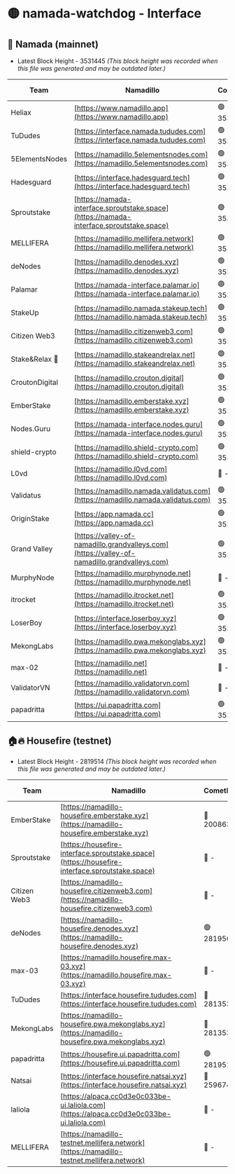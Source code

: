 # 🟡 namada-watchdog - Interface

## 🚀 Namada (mainnet)
- Latest Block Height - 3531445 *(This block height was recorded when this file was generated and may be outdated later.)*

| Team | Namadillo | CometBFT | Indexer | MASP Indexer |
|-|-|-|-|-|
| Heliax | [https://www.namadillo.app](https://www.namadillo.app) | 🟢 3531428 | 🟢 3531427 | 🟢 3531428 |
| TuDudes | [https://interface.namada.tududes.com](https://interface.namada.tududes.com) | 🟢 3531428 | 🟢 3531428 | 🟢 3531428 |
| 5ElementsNodes | [https://namadillo.5elementsnodes.com](https://namadillo.5elementsnodes.com) | 🟢 3531428 | 🟢 3531428 | 🟢 3531428 |
| Hadesguard | [https://interface.hadesguard.tech](https://interface.hadesguard.tech) | 🟢 3531428 | 🟢 3531428 | 🟢 3531428 |
| Sproutstake | [https://namada-interface.sproutstake.space](https://namada-interface.sproutstake.space) | 🟢 3531429 | 🟢 3531429 | 🟢 3531429 |
| MELLIFERA | [https://namadillo.mellifera.network](https://namadillo.mellifera.network) | 🟢 3531430 | 🟢 3531430 | 🟢 3531430 |
| deNodes | [https://namadillo.denodes.xyz](https://namadillo.denodes.xyz) | 🟢 3531430 | 🟢 3531430 | 🟢 3531430 |
| Palamar | [https://namada-interface.palamar.io](https://namada-interface.palamar.io) | 🟢 3531431 | 🟢 3531431 | 🟢 3531431 |
| StakeUp | [https://namadillo.namada.stakeup.tech](https://namadillo.namada.stakeup.tech) | 🟢 3531431 | 🟢 3531431 | 🟢 3531431 |
| Citizen Web3 | [https://namadillo.citizenweb3.com](https://namadillo.citizenweb3.com) | 🟢 3531432 | 🟢 3531432 | 🟢 3531432 |
| Stake&Relax 🦥 | [https://namadillo.stakeandrelax.net](https://namadillo.stakeandrelax.net) | 🟢 3531432 | 🟢 3531432 | 🟢 3531432 |
| CroutonDigital | [https://namadillo.crouton.digital](https://namadillo.crouton.digital) | 🟢 3531433 | 🟢 3531433 | 🟢 3531433 |
| EmberStake | [https://namadillo.emberstake.xyz](https://namadillo.emberstake.xyz) | 🟢 3531433 | 🟢 3531433 | 🟢 3531433 |
| Nodes.Guru | [https://namada-interface.nodes.guru](https://namada-interface.nodes.guru) | 🟢 3531434 | 🟢 3531434 | 🟢 3531434 |
| shield-crypto | [https://namadillo.shield-crypto.com](https://namadillo.shield-crypto.com) | 🟢 3531434 | 🟢 3531434 | 🟢 3531434 |
| L0vd | [https://namadillo.l0vd.com](https://namadillo.l0vd.com) | 🔴 - | 🔴 - | 🔴 - |
| Validatus | [https://namadillo.namada.validatus.com](https://namadillo.namada.validatus.com) | 🟢 3531437 | 🟢 3531437 | 🟢 3531437 |
| OriginStake | [https://app.namada.cc](https://app.namada.cc) | 🟢 3531437 | 🟢 3531437 | 🟢 3531437 |
| Grand Valley | [https://valley-of-namadillo.grandvalleys.com](https://valley-of-namadillo.grandvalleys.com) | 🟢 3531438 | 🟢 3531437 | 🟢 3531438 |
| MurphyNode | [https://namadillo.murphynode.net](https://namadillo.murphynode.net) | 🔴 - | 🔴 - | 🔴 - |
| itrocket | [https://namadillo.itrocket.net](https://namadillo.itrocket.net) | 🟢 3531440 | 🟢 3531440 | 🟢 3531440 |
| LoserBoy | [https://interface.loserboy.xyz](https://interface.loserboy.xyz) | 🟢 3531440 | 🟢 3531440 | 🟢 3531440 |
| MekongLabs | [https://namadillo.pwa.mekonglabs.xyz](https://namadillo.pwa.mekonglabs.xyz) | 🟢 3531441 | 🟢 3531441 | 🟢 3531440 |
| max-02 | [https://namadillo.net](https://namadillo.net) | 🔴 - | 🔴 - | 🔴 - |
| ValidatorVN | [https://namadillo.validatorvn.com](https://namadillo.validatorvn.com) | 🔴 - | 🔴 - | 🔴 - |
| papadritta | [https://ui.papadritta.com](https://ui.papadritta.com) | 🟢 3531445 | 🟢 3531445 | 🟢 3531445 |

## 🏠🔥 Housefire (testnet)
- Latest Block Height - 2819514 *(This block height was recorded when this file was generated and may be outdated later.)*

| Team | Namadillo | CometBFT | Indexer | MASP Indexer |
|-|-|-|-|-|
| EmberStake | [https://namadillo-housefire.emberstake.xyz](https://namadillo-housefire.emberstake.xyz) | 🔴 2008636 | 🔴 - | 🔴 - |
| Sproutstake | [https://housefire-interface.sproutstake.space](https://housefire-interface.sproutstake.space) | 🔴 - | 🔴 - | 🔴 - |
| Citizen Web3 | [https://namadillo-housefire.citizenweb3.com](https://namadillo-housefire.citizenweb3.com) | 🔴 - | 🔴 - | 🔴 - |
| deNodes | [https://namadillo-housefire.denodes.xyz](https://namadillo-housefire.denodes.xyz) | 🟢 2819504 | 🟢 2819504 | 🟢 2819504 |
| max-03 | [https://namadillo.housefire.max-03.xyz](https://namadillo.housefire.max-03.xyz) | 🔴 - | 🔴 - | 🔴 - |
| TuDudes | [https://interface.housefire.tududes.com](https://interface.housefire.tududes.com) | 🔴 2813534 | 🔴 2778001 | 🔴 2813534 |
| MekongLabs | [https://namadillo-housefire.pwa.mekonglabs.xyz](https://namadillo-housefire.pwa.mekonglabs.xyz) | 🔴 2813534 | 🔴 2778001 | 🔴 2813534 |
| papadritta | [https://housefire.ui.papadritta.com](https://housefire.ui.papadritta.com) | 🟢 2819514 | 🟢 2819514 | 🟢 2819514 |
| Natsai | [https://interface.housefire.natsai.xyz](https://interface.housefire.natsai.xyz) | 🔴 2596741 | 🔴 2596741 | 🔴 2596741 |
| laliola | [https://alpaca.cc0d3e0c033be-ui.laliola.com](https://alpaca.cc0d3e0c033be-ui.laliola.com) | 🔴 - | 🔴 - | 🔴 - |
| MELLIFERA | [https://namadillo-testnet.mellifera.network](https://namadillo-testnet.mellifera.network) | 🔴 - | 🔴 2778001 | 🔴 2607259 |

